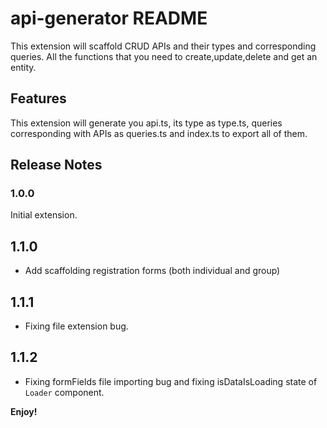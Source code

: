 # api-generator README

This extension will scaffold CRUD APIs and their types and corresponding queries.
All the functions that you need to create,update,delete and get an entity.

## Features

This extension will generate you api.ts, its type as type.ts, queries corresponding with APIs as queries.ts and index.ts to export all of them.

## Release Notes

### 1.0.0

Initial extension.

## 1.1.0

- Add scaffolding registration forms (both individual and group)

## 1.1.1

- Fixing file extension bug.

## 1.1.2

- Fixing formFields file importing bug and fixing isDataIsLoading state of `Loader` component.

**Enjoy!**
